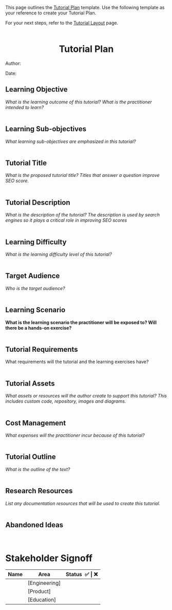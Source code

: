 This page outlines the [Tutorial Plan](#tutorial-plan) template. Use the following template as your reference to create your Tutorial Plan.

For your next steps, refer to the [Tutorial Layout](https://github.com/rahulhazra97/Documentation-Guide/wiki/Tutorial-Layout#tutorial-layout) page.
<br /> <br />

<h1 align="center">Tutorial Plan</h1>

Author:

Date:

## Learning Objective

_What is the learning outcome of this tutorial? What is the practitioner intended to learn?_
<br /> <br />

## Learning Sub-objectives

_What learning sub-objectives are emphasized in this tutorial?_
<br /> <br />

## Tutorial Title

_What is the proposed tutorial title? Titles that answer a question improve SEO score._
<br /> <br />

## Tutorial Description

_What is the description of the tutorial? The description is used by search engines so it plays a critical role in improving SEO scores_
<br /> <br />

## Learning Difficulty

_What is the learning difficulty level of this tutorial?_
<br /> <br />

## Target Audience

_Who is the target audience?_
<br /> <br />

## Learning Scenario

**What is the learning scenario the practitioner will be exposed to? Will there be a hands-on exercise?**
<br /> <br />

## Tutorial Requirements

What requirements will the tutorial and the learning exercises have?
<br /> <br />

## Tutorial Assets

_What assets or resources will the author create to support this tutorial? This includes custom code, repository, images and diagrams._
<br /> <br />

## Cost Management

_What expenses will the practitioner incur because of this tutorial?_
<br /> <br />

## Tutorial Outline

_What is the outline of the text?_
<br /> <br />

## Research Resources

_List any documentation resources that will be used to create this tutorial._
<br /> <br />

## Abandoned Ideas

<br />

# Stakeholder Signoff

| Name | Area          | Status  ✅ \| ❌ |
| ---- | ------------- | ---------------- |
|      | [Engineering] |                  |
|      | [Product]     |                  |
|      | [Education]   |                  |
